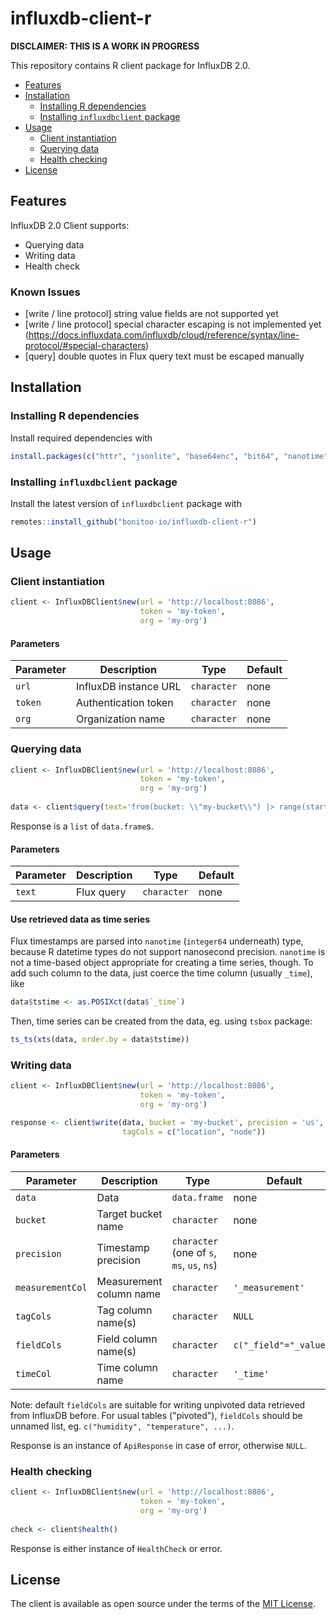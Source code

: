 # influxdb-client-r

**DISCLAIMER: THIS IS A WORK IN PROGRESS**

This repository contains R client package for InfluxDB 2.0.

* [Features](#features)
* [Installation](#installation)
  * [Installing R dependencies](#installing-r-dependencies)
  * [Installing `influxdbclient` package](#installing-influxdbclient-package)
* [Usage](#usage)
  * [Client instantiation](#client-instantiation)
  * [Querying data](#querying-data)
  * [Health checking](#health-checking)
* [License](#license)

## Features

InfluxDB 2.0 Client supports:

- Querying data
- Writing data
- Health check

### Known Issues

- [write / line protocol] string value fields are not supported yet
- [write / line protocol] special character escaping is not implemented yet (https://docs.influxdata.com/influxdb/cloud/reference/syntax/line-protocol/#special-characters)
- [query] double quotes in Flux query text must be escaped manually

## Installation

### Installing R dependencies  

Install required dependencies with

```r
install.packages(c("httr", "jsonlite", "base64enc", "bit64", "nanotime", "plyr"))
```

### Installing `influxdbclient` package  

Install the latest version of `influxdbclient` package with

```r
remotes::install_github("bonitoo-io/influxdb-client-r")
```

## Usage

### Client instantiation

```r
client <- InfluxDBClient$new(url = 'http://localhost:8086',
                             token = 'my-token',
                             org = 'my-org')
```

#### Parameters

| Parameter | Description | Type | Default |
|---|---|---|---|
| `url` | InfluxDB instance URL | `character` | none |
| `token` | Authentication token | `character` | none |
| `org` | Organization name | `character` | none |

### Querying data

```r
client <- InfluxDBClient$new(url = 'http://localhost:8086',
                             token = 'my-token',
                             org = 'my-org')
                            
data <- client$query(text='from(bucket: \\"my-bucket\\") |> range(start: -1h) |> drop(columns: [\\"_start\\", \\"_stop\\"])')
```

Response is a `list` of `data.frame`s.

#### Parameters

| Parameter | Description | Type | Default |
|---|---|---|---|
| `text` | Flux query | `character` | none |

#### Use retrieved data as time series

Flux timestamps are parsed into `nanotime` (`integer64` underneath) type, because
R datetime types do not support nanosecond precision. `nanotime` is not
a time-based object appropriate for creating a time series, though.
To add such column to the data, just coerce the time column (usually `_time`), like
```r
data$tstime <- as.POSIXct(data$`_time`)
```
Then, time series can be created from the data, eg. using `tsbox` package:
```r
ts_ts(xts(data, order.by = data$tstime))
```

### Writing data

```r
client <- InfluxDBClient$new(url = 'http://localhost:8086',
                             token = 'my-token',
                             org = 'my-org')

response <- client$write(data, bucket = 'my-bucket', precision = 'us',
                         tagCols = c("location", "node"))
```

#### Parameters

| Parameter | Description | Type | Default |
|---|---|---|---|
| `data` | Data  | `data.frame` | none |
| `bucket` | Target bucket name | `character` | none |
| `precision` | Timestamp precision | `character` (one of `s`, `ms`, `us`, `ns`) | none |
| `measurementCol` | Measurement column name | `character` | `'_measurement'` |
| `tagCols` | Tag column name(s) | `character` | `NULL` |
| `fieldCols` | Field column name(s) | `character` | `c("_field"="_value")` |
| `timeCol` | Time column name | `character` | `'_time'` |

Note: default `fieldCols` are suitable for writing unpivoted data retrieved from 
InfluxDB before. For usual tables ("pivoted"), `fieldCols` should be unnamed list, eg.
`c("humidity", "temperature", ...)`.

Response is an instance of `ApiResponse` in case of error, otherwise `NULL`.

### Health checking

```r
client <- InfluxDBClient$new(url = 'http://localhost:8086',
                             token = 'my-token',
                             org = 'my-org')
                            
check <- client$health()
```

Response is either instance of `HealthCheck` or error.

## License

The client is available as open source under the terms of the [MIT License](https://opensource.org/licenses/MIT).
